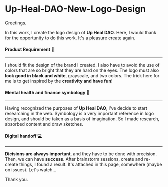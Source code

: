 # Up-Heal-DAO-New-Logo-Design

Greetings. 

In this work, I create the logo design of **Up Heal DAO**. Here, I would thank for the opportunity to do this work. It's a pleasure create again. 

#### Product Requirement :dart:
---

I should fit the design of the brand I created. I also have to avoid the use of colors that are so bright that they are hard on the eyes. The logo must also **look good in black and white**, grayscale, and two colors. The trick here for me is to get inspired by the **creativity and have fun**!

#### Mental health and finance symbology :symbols:
---

Having recognized the purposes of **Up Heal DAO**, I've decide to start researching in the web. Symbology is a very important reference in logo design, and should be taken as a basis of imagination. So I made research, absorbed content and draw sketches.

#### Digital handoff :computer:
---

**Dicisions are always important**, and they have to be done with precision. Then, we can have **success**. 
After brainstorm sessions, create and re-create things, I found a result. It's attached in this page, somewhere (maybe on issues). Let's watch...


Thank you.
